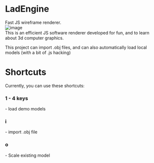 # LadEngine
Fast JS wireframe renderer.
<br>
![image](https://github.com/aladvs/LadEngine/assets/78510667/f9c84241-1047-4427-bbec-b69ec0d83fd9) <br>
This is an efficient JS software renderer developed for fun, and to learn about 3d computer graphics.

This project can import .obj files, and can also automatically load local models (with a bit of .js hacking)

# Shortcuts
Currently, you can use these shortcuts: <br>
<h3 style="text-color:white">1 - 4 keys</h3> - load demo models<br>
<h3 style="text-color:white">i</h3> - import .obj file<br>
<h3 style="text-color:white">o</h3> - Scale existing model<br>
